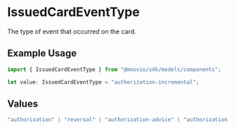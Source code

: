 # IssuedCardEventType

The type of event that occurred on the card.

## Example Usage

```typescript
import { IssuedCardEventType } from "@moovio/sdk/models/components";

let value: IssuedCardEventType = "authorization-incremental";
```

## Values

```typescript
"authorization" | "reversal" | "authorization-advice" | "authorization-expiration" | "authorization-incremental" | "clearing"
```